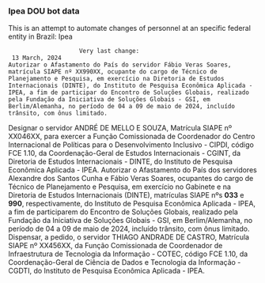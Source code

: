  ### Ipea DOU bot data
 This is an attempt to automate changes of personnel at an specific federal entity in Brazil: Ipea
 
                        Very last change: 
 	 13 March, 2024
	Autorizar o Afastamento do País do servidor Fábio Veras Soares, matrícula SIAPE nº XX990XX, ocupante do cargo de Técnico de Planejamento e Pesquisa, em exercício na Diretoria de Estudos Internacionais (DINTE), do Instituto de Pesquisa Econômica Aplicada - IPEA, a fim de participar do Encontro de Soluções Globais, realizado pela Fundação da Iniciativa de Soluções Globais - GSI, em Berlim/Alemanha, no período de 04 a 09 de maio de 2024, incluído trânsito, com ônus limitado.
Designar o servidor ANDRÉ DE MELLO E SOUZA, Matrícula SIAPE nº XX046XX, para exercer a Função Comissionada de Coordenador do Centro Internacional de Políticas para o Desenvolvimento Inclusivo - CIPDI, código FCE 1.10, da Coordenação-Geral de Estudos Internacionais - CGINT, da Diretoria de Estudos Internacionais - DINTE, do Instituto de Pesquisa Econômica Aplicada - IPEA.
Autorizar o Afastamento do País dos servidores Alexandre dos Santos Cunha e Fábio Veras Soares, ocupantes do cargo de Técnico de Planejamento e Pesquisa, em exercício no Gabinete e na Diretoria de Estudos Internacionais (DINTE), matrículas SIAPE nºs **033** e **990**, respectivamente, do Instituto de Pesquisa Econômica Aplicada - IPEA, a fim de participarem do Encontro de Soluções Globais, realizado pela Fundação da Iniciativa de Soluções Globais - GSI, em Berlim/Alemanha, no período de 04 a 09 de maio de 2024, incluído trânsito, com ônus limitado.
Dispensar, a pedido, o servidor THIAGO ANDRADE DE CASTRO, Matrícula SIAPE nº XX456XX, da Função Comissionada de Coordenador de Infraestrutura de Tecnologia da Informação - COTEC, código FCE 1.10, da Coordenação-Geral de Ciência de Dados e Tecnologia da Informação - CGDTI, do Instituto de Pesquisa Econômica Aplicada - IPEA.
